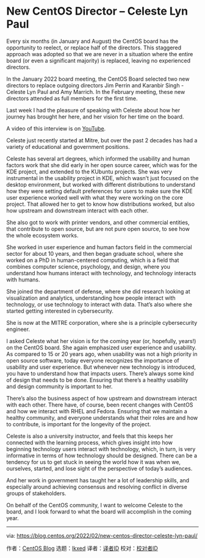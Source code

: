 [#]: subject: "New CentOS Director – Celeste Lyn Paul"
[#]: via: "https://blog.centos.org/2022/02/new-centos-director-celeste-lyn-paul/"
[#]: author: "CentOS Blog https://blog.centos.org"
[#]: collector: "lkxed"
[#]: translator: " "
[#]: reviewer: " "
[#]: publisher: " "
[#]: url: " "

New CentOS Director – Celeste Lyn Paul
======

Every six months (in January and August) the CentOS board has the opportunity to reelect, or replace half of the directors. This staggered approach was adopted so that we are never in a situation where the entire board (or even a significant majority) is replaced, leaving no experienced directors.

In the January 2022 board meeting, the CentOS Board selected two new directors to replace outgoing directors Jim Perrin and Karanbir Singh - Celeste Lyn Paul and Amy Marrich. In the February meeting, these new directors attended as full members for the first time.

Last week I had the pleasure of speaking with Celeste about how her journey has brought her here, and her vision for her time on the board.

A video of this interview is on [YouTube][1].

Celeste just recently started at Mitre, but over the past 2 decades has had a variety of educational and government positions.

Celeste has several art degrees, which informed the usability and human factors work that she did early in her open source career, which was for the KDE project, and extended to the KUbuntu projects. She was very instrumental in the usability project in KDE, which wasn’t just focused on the desktop environment, but worked with different distributions to understand how they were setting default preferences for users to make sure the KDE user experience worked well with what they were working on the core project. That allowed her to get to know how distributions worked, but also how upstream and downstream interact with each other.

She also got to work with printer vendors, and other commercial entities, that contribute to open source, but are not pure open source, to see how the whole ecosystem works.

She worked in user experience and human factors field in the commercial sector for about 10 years, and then began graduate school, where she worked on a PhD in human-centered computing, which is a field that combines computer science, psychology, and design, where you understand how humans interact with technology, and technology interacts with humans.

She joined the department of defense, where she did research looking at visualization and analytics, understanding how people interact with technology, or use technology to interact with data. That’s also where she started getting interested in cybersecurity.

She is now at the MITRE corporation, where she is a principle cybersecurity engineer.

I asked Celeste what her vision is for the coming year (or, hopefully, years!) on the CentOS board. She again emphasized user experience and usability. As compared to 15 or 20 years ago, when usability was not a high priority in open source software, today everyone recognizes the importance of usability and user experience. But whenever new technology is introduced, you have to understand how that impacts users. There’s always some kind of design that needs to be done. Ensuring that there’s a healthy usability and design community is important to her.

There’s also the business aspect of how upstream and downstream interact with each other. There have, of course, been recent changes with CentOS and how we interact with RHEL and Fedora. Ensuring that we maintain a healthy community, and everyone understands what their roles are and how to contribute, is important for the longevity of the project.

Celeste is also a university instructor, and feels that this keeps her connected with the learning process, which gives insight into how beginning technology users interact with technology, which, in turn, is very informative in terms of how technology should be designed. There can be a tendency for us to get stuck in seeing the world how it was when we, ourselves, started, and lose sight of the perspective of today’s audiences.

And her work in government has taught her a lot of leadership skills, and especially around achieving consensus and resolving conflict in diverse groups of stakeholders.

On behalf of the CentOS community, I want to welcome Celeste to the board, and I look forward to what the board will accomplish in the coming year.

--------------------------------------------------------------------------------

via: https://blog.centos.org/2022/02/new-centos-director-celeste-lyn-paul/

作者：[CentOS Blog][a]
选题：[lkxed][b]
译者：[译者ID](https://github.com/译者ID)
校对：[校对者ID](https://github.com/校对者ID)

[a]: https://blog.centos.org
[b]: https://github.com/lkxed
[1]: https://youtu.be/NAeXyXW9hhs
